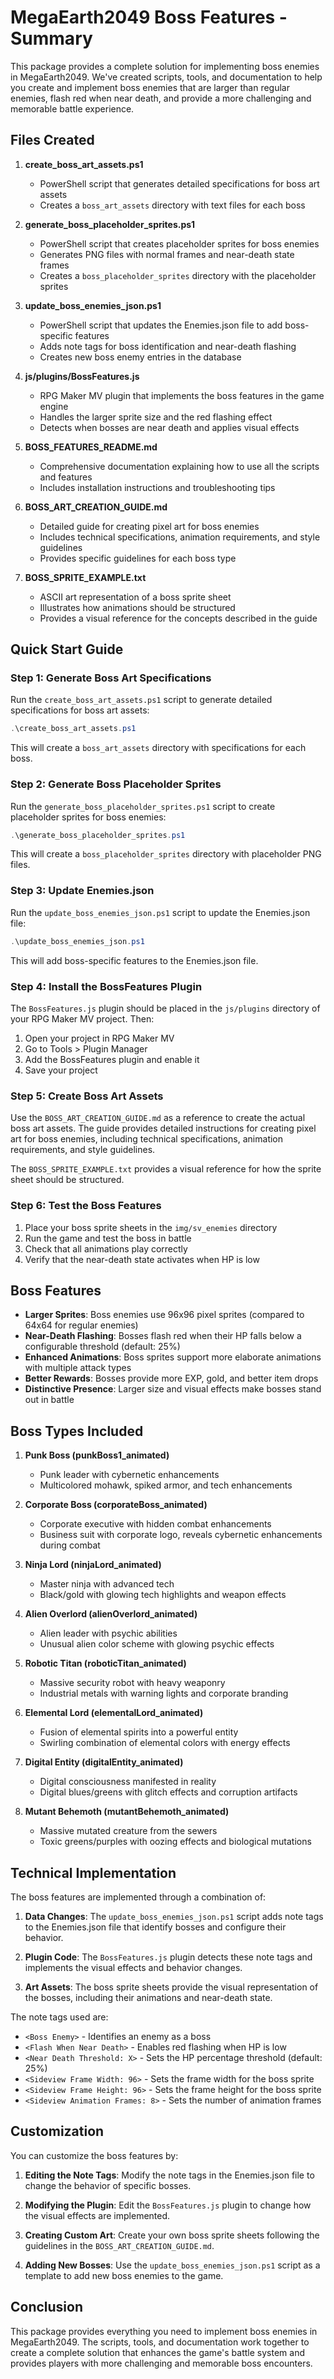 # MegaEarth2049 Boss Features - Summary

This package provides a complete solution for implementing boss enemies in MegaEarth2049. We've created scripts, tools, and documentation to help you create and implement boss enemies that are larger than regular enemies, flash red when near death, and provide a more challenging and memorable battle experience.

## Files Created

1. **create_boss_art_assets.ps1**
   - PowerShell script that generates detailed specifications for boss art assets
   - Creates a `boss_art_assets` directory with text files for each boss

2. **generate_boss_placeholder_sprites.ps1**
   - PowerShell script that creates placeholder sprites for boss enemies
   - Generates PNG files with normal frames and near-death state frames
   - Creates a `boss_placeholder_sprites` directory with the placeholder sprites

3. **update_boss_enemies_json.ps1**
   - PowerShell script that updates the Enemies.json file to add boss-specific features
   - Adds note tags for boss identification and near-death flashing
   - Creates new boss enemy entries in the database

4. **js/plugins/BossFeatures.js**
   - RPG Maker MV plugin that implements the boss features in the game engine
   - Handles the larger sprite size and the red flashing effect
   - Detects when bosses are near death and applies visual effects

5. **BOSS_FEATURES_README.md**
   - Comprehensive documentation explaining how to use all the scripts and features
   - Includes installation instructions and troubleshooting tips

6. **BOSS_ART_CREATION_GUIDE.md**
   - Detailed guide for creating pixel art for boss enemies
   - Includes technical specifications, animation requirements, and style guidelines
   - Provides specific guidelines for each boss type

7. **BOSS_SPRITE_EXAMPLE.txt**
   - ASCII art representation of a boss sprite sheet
   - Illustrates how animations should be structured
   - Provides a visual reference for the concepts described in the guide

## Quick Start Guide

### Step 1: Generate Boss Art Specifications

Run the `create_boss_art_assets.ps1` script to generate detailed specifications for boss art assets:

```powershell
.\create_boss_art_assets.ps1
```

This will create a `boss_art_assets` directory with specifications for each boss.

### Step 2: Generate Boss Placeholder Sprites

Run the `generate_boss_placeholder_sprites.ps1` script to create placeholder sprites for boss enemies:

```powershell
.\generate_boss_placeholder_sprites.ps1
```

This will create a `boss_placeholder_sprites` directory with placeholder PNG files.

### Step 3: Update Enemies.json

Run the `update_boss_enemies_json.ps1` script to update the Enemies.json file:

```powershell
.\update_boss_enemies_json.ps1
```

This will add boss-specific features to the Enemies.json file.

### Step 4: Install the BossFeatures Plugin

The `BossFeatures.js` plugin should be placed in the `js/plugins` directory of your RPG Maker MV project. Then:

1. Open your project in RPG Maker MV
2. Go to Tools > Plugin Manager
3. Add the BossFeatures plugin and enable it
4. Save your project

### Step 5: Create Boss Art Assets

Use the `BOSS_ART_CREATION_GUIDE.md` as a reference to create the actual boss art assets. The guide provides detailed instructions for creating pixel art for boss enemies, including technical specifications, animation requirements, and style guidelines.

The `BOSS_SPRITE_EXAMPLE.txt` provides a visual reference for how the sprite sheet should be structured.

### Step 6: Test the Boss Features

1. Place your boss sprite sheets in the `img/sv_enemies` directory
2. Run the game and test the boss in battle
3. Check that all animations play correctly
4. Verify that the near-death state activates when HP is low

## Boss Features

- **Larger Sprites**: Boss enemies use 96x96 pixel sprites (compared to 64x64 for regular enemies)
- **Near-Death Flashing**: Bosses flash red when their HP falls below a configurable threshold (default: 25%)
- **Enhanced Animations**: Boss sprites support more elaborate animations with multiple attack types
- **Better Rewards**: Bosses provide more EXP, gold, and better item drops
- **Distinctive Presence**: Larger size and visual effects make bosses stand out in battle

## Boss Types Included

1. **Punk Boss (punkBoss1_animated)**
   - Punk leader with cybernetic enhancements
   - Multicolored mohawk, spiked armor, and tech enhancements

2. **Corporate Boss (corporateBoss_animated)**
   - Corporate executive with hidden combat enhancements
   - Business suit with corporate logo, reveals cybernetic enhancements during combat

3. **Ninja Lord (ninjaLord_animated)**
   - Master ninja with advanced tech
   - Black/gold with glowing tech highlights and weapon effects

4. **Alien Overlord (alienOverlord_animated)**
   - Alien leader with psychic abilities
   - Unusual alien color scheme with glowing psychic effects

5. **Robotic Titan (roboticTitan_animated)**
   - Massive security robot with heavy weaponry
   - Industrial metals with warning lights and corporate branding

6. **Elemental Lord (elementalLord_animated)**
   - Fusion of elemental spirits into a powerful entity
   - Swirling combination of elemental colors with energy effects

7. **Digital Entity (digitalEntity_animated)**
   - Digital consciousness manifested in reality
   - Digital blues/greens with glitch effects and corruption artifacts

8. **Mutant Behemoth (mutantBehemoth_animated)**
   - Massive mutated creature from the sewers
   - Toxic greens/purples with oozing effects and biological mutations

## Technical Implementation

The boss features are implemented through a combination of:

1. **Data Changes**: The `update_boss_enemies_json.ps1` script adds note tags to the Enemies.json file that identify bosses and configure their behavior.

2. **Plugin Code**: The `BossFeatures.js` plugin detects these note tags and implements the visual effects and behavior changes.

3. **Art Assets**: The boss sprite sheets provide the visual representation of the bosses, including their animations and near-death state.

The note tags used are:

- `<Boss Enemy>` - Identifies an enemy as a boss
- `<Flash When Near Death>` - Enables red flashing when HP is low
- `<Near Death Threshold: X>` - Sets the HP percentage threshold (default: 25%)
- `<Sideview Frame Width: 96>` - Sets the frame width for the boss sprite
- `<Sideview Frame Height: 96>` - Sets the frame height for the boss sprite
- `<Sideview Animation Frames: 8>` - Sets the number of animation frames

## Customization

You can customize the boss features by:

1. **Editing the Note Tags**: Modify the note tags in the Enemies.json file to change the behavior of specific bosses.

2. **Modifying the Plugin**: Edit the `BossFeatures.js` plugin to change how the visual effects are implemented.

3. **Creating Custom Art**: Create your own boss sprite sheets following the guidelines in the `BOSS_ART_CREATION_GUIDE.md`.

4. **Adding New Bosses**: Use the `update_boss_enemies_json.ps1` script as a template to add new boss enemies to the game.

## Conclusion

This package provides everything you need to implement boss enemies in MegaEarth2049. The scripts, tools, and documentation work together to create a complete solution that enhances the game's battle system and provides players with more challenging and memorable boss encounters.
